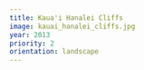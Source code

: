```yaml
---
title: Kaua'i Hanalei Cliffs
image: kauai_hanalei_cliffs.jpg
year: 2013
priority: 2
orientation: landscape
---
```

